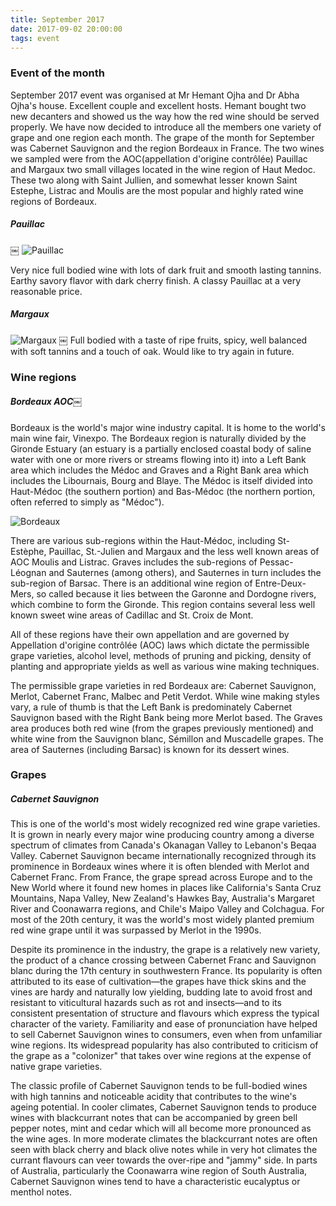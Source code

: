```yaml
---
title: September 2017
date: 2017-09-02 20:00:00
tags: event
---
```


### Event of the month

September 2017 event was organised at Mr Hemant Ojha and Dr Abha Ojha's house. Excellent couple and excellent hosts. Hemant bought two new decanters and showed us the way how the red wine should be served properly. We have now decided to introduce all the members one variety of grape and one region each month. The grape of the month for September was Cabernet Sauvignon and the region Bordeaux in France. The two wines we sampled were from the AOC(appellation d'origine contrôlée)  Pauillac and Margaux two small villages located in the wine region of Haut Medoc. These two along with Saint Jullien, and somewhat lesser known Saint Estephe, Listrac and Moulis are the most popular and highly rated wine regions of Bordeaux.

<!-- more -->

##### Pauillac
￼
![Pauillac](/images/pauillac.jpg)

Very nice full bodied wine with lots of dark fruit and smooth lasting tannins. Earthy savory flavor with dark cherry finish. A classy Pauillac at a very reasonable price.

##### Margaux

![Margaux](/images/margaux.jpg)
￼
Full bodied with a taste of ripe fruits, spicy, well balanced with soft tannins and a touch of oak. Would like to try again in future.

### Wine regions

##### Bordeaux AOC￼

Bordeaux is the world's major wine industry capital. It is home to the world's main wine fair, Vinexpo. The Bordeaux region is naturally divided by the Gironde Estuary (an estuary is a partially enclosed coastal body of saline water with one or more rivers or streams flowing into it) into a Left Bank area which includes the Médoc and Graves and a Right Bank area which includes the Libournais, Bourg and Blaye. The Médoc is itself divided into Haut-Médoc (the southern portion) and Bas-Médoc (the northern portion, often referred to simply as "Médoc").

![Bordeaux](/images/bordeaux.jpg)

There are various sub-regions within the Haut-Médoc, including St-Estèphe, Pauillac, St.-Julien and Margaux and the less well known areas of AOC Moulis and Listrac. Graves includes the sub-regions of Pessac-Léognan and Sauternes (among others), and Sauternes in turn includes the sub-region of Barsac. There is an additional wine region of Entre-Deux-Mers, so called because it lies between the Garonne and Dordogne rivers, which combine to form the Gironde. This region contains several less well known sweet wine areas of Cadillac and St. Croix de Mont.

All of these regions have their own appellation and are governed by Appellation d'origine contrôlée (AOC) laws which dictate the permissible grape varieties, alcohol level, methods of pruning and picking, density of planting and appropriate yields as well as various wine making techniques.

The permissible grape varieties in red Bordeaux are: Cabernet Sauvignon, Merlot, Cabernet Franc, Malbec and Petit Verdot. While wine making styles vary, a rule of thumb is that the Left Bank is predominately Cabernet Sauvignon based with the Right Bank being more Merlot based. The Graves area produces both red wine (from the grapes previously mentioned) and white wine from the Sauvignon blanc, Sémillon and Muscadelle grapes. The area of Sauternes (including Barsac) is known for its dessert wines.

### Grapes

##### Cabernet Sauvignon

This is one of the world's most widely recognized red wine grape varieties. It is grown in nearly every major wine producing country among a diverse spectrum of climates from Canada's Okanagan Valley to Lebanon's Beqaa Valley. Cabernet Sauvignon became internationally recognized through its prominence in Bordeaux wines where it is often blended with Merlot and Cabernet Franc. From France, the grape spread across Europe and to the New World where it found new homes in places like California's Santa Cruz Mountains, Napa Valley, New Zealand's Hawkes Bay, Australia's Margaret River and Coonawarra regions, and Chile's Maipo Valley and Colchagua. For most of the 20th century, it was the world's most widely planted premium red wine grape until it was surpassed by Merlot in the 1990s.

Despite its prominence in the industry, the grape is a relatively new variety, the product of a chance crossing between Cabernet Franc and Sauvignon blanc during the 17th century in southwestern France. Its popularity is often attributed to its ease of cultivation—the grapes have thick skins and the vines are hardy and naturally low yielding, budding late to avoid frost and resistant to viticultural hazards such as rot and insects—and to its consistent presentation of structure and flavours which express the typical character of the variety. Familiarity and ease of pronunciation have helped to sell Cabernet Sauvignon wines to consumers, even when from unfamiliar wine regions. Its widespread popularity has also contributed to criticism of the grape as a "colonizer" that takes over wine regions at the expense of native grape varieties.

The classic profile of Cabernet Sauvignon tends to be full-bodied wines with high tannins and noticeable acidity that contributes to the wine's ageing potential. In cooler climates, Cabernet Sauvignon tends to produce wines with blackcurrant notes that can be accompanied by green bell pepper notes, mint and cedar which will all become more pronounced as the wine ages. In more moderate climates the blackcurrant notes are often seen with black cherry and black olive notes while in very hot climates the currant flavours can veer towards the over-ripe and "jammy" side. In parts of Australia, particularly the Coonawarra wine region of South Australia, Cabernet Sauvignon wines tend to have a characteristic eucalyptus or menthol notes.
